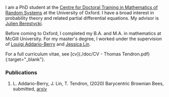 I am a PhD student at the [Centre for Doctoral Training in Mathematics of Random Systems](https://www.randomsystems-cdt.ac.uk) at the University of Oxford. I have a broad interest in probability theory and related partial differential equations. My advisor is [Julien Berestycki](http://www.stats.ox.ac.uk/~berestyc/).

Before coming to Oxford, I completed my B.A. and M.A. in mathematics at McGill University. For my master's degree, I worked under the supervision of [Louigi Addario-Berry](http://problab.ca/louigi/) and [Jessica Lin](https://sites.google.com/view/jessicalin-math/home). 

For a full curriculum vitae, see [cv](./doc/CV - Thomas Tendron.pdf){:target="_blank"}.

### Publications

1. L. Addario-Berry, J. Lin, T. Tendron, (2020) Barycentric Brownian Bees, submitted, [arxiv](https://arxiv.org/abs/2006.04743)




